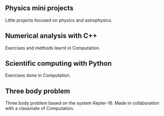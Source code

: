 Physics mini projects
-----------
Little projects focused on physics and astrophysics.

Numerical analysis with C++
-----------
Exercises and methods learnt in Computation.

Scientific computing with Python
-----------
Exercises done in Computation.

Three body problem
-----------
Three body problem based on the system Kepler-16. Made in collaboration with a classmate of Computation.